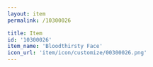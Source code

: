 ```yaml
---
layout: item
permalink: /10300026

title: Item
id: '10300026'
item_name: 'Bloodthirsty Face'
icon_url: 'item/icon/customize/00300026.png'
---
```

